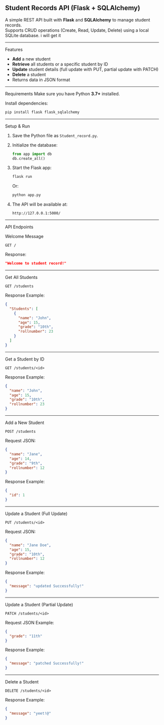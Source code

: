 ## Student Records API (Flask + SQLAlchemy)

A simple REST API built with **Flask** and **SQLAlchemy** to manage student records.  
Supports CRUD operations (Create, Read, Update, Delete) using a local SQLite database.
i will get it 

---

 Features
- **Add** a new student
- **Retrieve** all students or a specific student by ID
- **Update** student details (full update with PUT, partial update with PATCH)
- **Delete** a student
- Returns data in JSON format

---

 Requirements
Make sure you have Python **3.7+** installed.

Install dependencies:
```bash
pip install flask flask_sqlalchemy
````

---

 Setup & Run

1. Save the Python file as `Student_record.py`.
2. Initialize the database:

   ```python
   from app import db
   db.create_all()
   ```
3. Start the Flask app:

   ```bash
   flask run
   ```

   Or:

   ```bash
   python app.py
   ```
4. The API will be available at:

   ```
   http://127.0.0.1:5000/
   ```

---

 API Endpoints

Welcome Message

```
GET /
```

Response:

```json
"Welcome to student record!"
```

---

Get All Students

```
GET /students
```

Response Example:

```json
{
  "Students": [
    {
      "name": "John",
      "age": 15,
      "grade": "10th",
      "rollnumber": 23
    }
  ]
}
```

---

Get a Student by ID

```
GET /students/<id>
```

Response Example:

```json
{
  "name": "John",
  "age": 15,
  "grade": "10th",
  "rollnumber": 23
}
```

---

Add a New Student

```
POST /students
```
Request JSON:

```json
{
  "name": "Jane",
  "age": 14,
  "grade": "9th",
  "rollnumber": 12
}
```

Response Example:

```json
{
  "id": 1
}
```

---

Update a Student (Full Update)

```
PUT /students/<id>
```

Request JSON:

```json
{
  "name": "Jane Doe",
  "age": 15,
  "grade": "10th",
  "rollnumber": 12
}
```

Response Example:

```json
{
  "message": "updated Successfully!"
}
```

---

Update a Student (Partial Update)

```
PATCH /students/<id>
```

Request JSON Example:

```json
{
  "grade": "11th"
}
```

Response Example:

```json
{
  "message": "patched Successfully!"
}
```

---

Delete a Student

```
DELETE /students/<id>
```

Response Example:

```json
{
  "message": "yeet!@"
}
```


